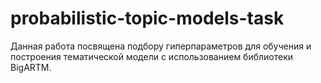 # probabilistic-topic-models-task
Данная работа посвящена подбору гиперпараметров для обучения и построения тематической модели с использованием библиотеки BigARTM.

